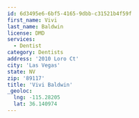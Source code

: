 ```yaml
---
id: 6d3495e6-6bf5-4165-9dbb-c31521b4f59f
first_name: Vivi
last_name: Baldwin
license: DMD
services:
  - Dentist
category: Dentists
address: '2010 Loro Ct'
city: 'Las Vegas'
state: NV
zip: '89117'
title: 'Vivi Baldwin'
_geoloc:
  lng: -115.28205
  lat: 36.140974
---
```

